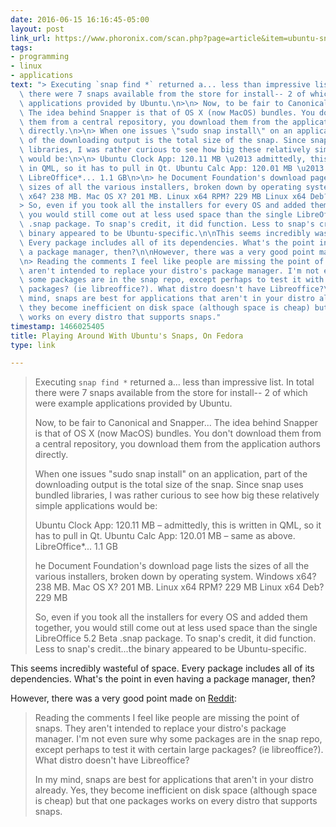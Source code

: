 ```yaml
---
date: 2016-06-15 16:16:45-05:00
layout: post
link_url: https://www.phoronix.com/scan.php?page=article&item=ubuntu-snaps-fedora&num=1
tags:
- programming
- linux
- applications
text: "> Executing `snap find *` returned a... less than impressive list. In total\
  \ there were 7 snaps available from the store for install-- 2 of which were example\
  \ applications provided by Ubuntu.\n>\n> Now, to be fair to Canonical and Snapper...\
  \ The idea behind Snapper is that of OS X (now MacOS) bundles. You don't download\
  \ them from a central repository, you download them from the application authors\
  \ directly.\n>\n> When one issues \"sudo snap install\" on an application, part\
  \ of the downloading output is the total size of the snap. Since snap uses bundled\
  \ libraries, I was rather curious to see how big these relatively simple applications\
  \ would be:\n>\n> Ubuntu Clock App: 120.11 MB \u2013 admittedly, this is written\
  \ in QML, so it has to pull in Qt. Ubuntu Calc App: 120.01 MB \u2013 same as above.\
  \ LibreOffice*... 1.1 GB\n>\n> he Document Foundation's download page lists the\
  \ sizes of all the various installers, broken down by operating system.\nWindows\
  \ x64? 238 MB. Mac OS X? 201 MB. Linux x64 RPM? 229 MB Linux x64 Deb? 229 MB\n>\n\
  > So, even if you took all the installers for every OS and added them together,\
  \ you would still come out at less used space than the single LibreOffice 5.2 Beta\
  \ .snap package. To snap's credit, it did function. Less to snap's credit...the\
  \ binary appeared to be Ubuntu-specific.\n\nThis seems incredibly wasteful of space.\
  \ Every package includes all of its dependencies. What's the point in even having\
  \ a package manager, then?\n\nHowever, there was a very good point made on [Reddit](https://www.reddit.com/r/linux/comments/4o7d8y/playing_around_with_ubuntus_snaps_on_fedora/):\n\
  \n> Reading the comments I feel like people are missing the point of snaps. They\
  \ aren't intended to replace your distro's package manager. I'm not even sure why\
  \ some packages are in the snap repo, except perhaps to test it with certain large\
  \ packages? (ie libreoffice?). What distro doesn't have Libreoffice?\n>\n> In my\
  \ mind, snaps are best for applications that aren't in your distro already. Yes,\
  \ they become inefficient on disk space (although space is cheap) but that one packages\
  \ works on every distro that supports snaps."
timestamp: 1466025405
title: Playing Around With Ubuntu's Snaps, On Fedora
type: link

---
```

> Executing `snap find *` returned a... less than impressive list. In total there were 7 snaps available from the store for install-- 2 of which were example applications provided by Ubuntu.
>
> Now, to be fair to Canonical and Snapper... The idea behind Snapper is that of OS X (now MacOS) bundles. You don't download them from a central repository, you download them from the application authors directly.
>
> When one issues "sudo snap install" on an application, part of the downloading output is the total size of the snap. Since snap uses bundled libraries, I was rather curious to see how big these relatively simple applications would be:
>
> Ubuntu Clock App: 120.11 MB – admittedly, this is written in QML, so it has to pull in Qt. Ubuntu Calc App: 120.01 MB – same as above. LibreOffice*... 1.1 GB
>
> he Document Foundation's download page lists the sizes of all the various installers, broken down by operating system.
Windows x64? 238 MB. Mac OS X? 201 MB. Linux x64 RPM? 229 MB Linux x64 Deb? 229 MB
>
> So, even if you took all the installers for every OS and added them together, you would still come out at less used space than the single LibreOffice 5.2 Beta .snap package. To snap's credit, it did function. Less to snap's credit...the binary appeared to be Ubuntu-specific.

This seems incredibly wasteful of space. Every package includes all of its dependencies. What's the point in even having a package manager, then?

However, there was a very good point made on [Reddit](https://www.reddit.com/r/linux/comments/4o7d8y/playing_around_with_ubuntus_snaps_on_fedora/):

> Reading the comments I feel like people are missing the point of snaps. They aren't intended to replace your distro's package manager. I'm not even sure why some packages are in the snap repo, except perhaps to test it with certain large packages? (ie libreoffice?). What distro doesn't have Libreoffice?
>
> In my mind, snaps are best for applications that aren't in your distro already. Yes, they become inefficient on disk space (although space is cheap) but that one packages works on every distro that supports snaps.
